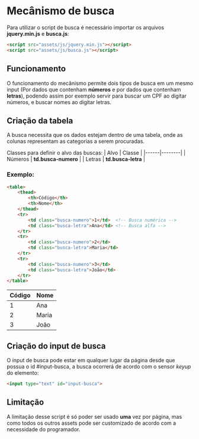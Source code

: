 # Mecânismo de busca

Para utilizar o script de busca é necessário importar os arquivos **jquery.min.js** e **busca.js**:

```html
<script src="assets/js/jquery.min.js"></script>
<script src="assets/js/busca.js"></script>
```

## Funcionamento
O funcionamento do mecânismo permite dois tipos de busca em um mesmo input (Por dados que contenham **números** e por dados que contenham **letras**), podendo assim por exemplo servir para buscar um CPF ao digitar números, e buscar nomes ao digitar letras.

## Criação da tabela
A busca necessita que os dados estejam dentro de uma tabela, onde as colunas representam as categorias a serem procuradas.

Classes para definir o alvo das buscas:
| Alvo | Classe |
|------|--------|
| Números | **td.busca-numero** |
| Letras | **td.busca-letra** |

### Exemplo:
```html
<table>
	<thead>
		<th>Código</th>
		<th>Nome</th>
	</thead>
	<tr>
		<td class="busca-numero">1</td>  <!-- Busca numérica -->
		<td class="busca-letra">Ana</td> <!-- Busca alfa -->
	</tr>
	<tr>
		<td class="busca-numero">2</td>
		<td class="busca-letra">Maria</td>
	</tr>
	<tr>
		<td class="busca-numero">3</td>
		<td class="busca-letra">João</td>
	</tr>
</table>
```
| Código | Nome |
|--------|------|
| 1 | Ana |
| 2 | Maria |
| 3 | João |

## Criação do input de busca
O input de busca pode estar em qualquer lugar da página desde que possua o id #input-busca, a busca ocorrerá de acordo com o sensor *keyup* do elemento:
```html
<input type="text" id="input-busca">
```

## Limitação
A limitação desse script é só poder ser usado **uma** vez por página, mas como todos os outros assets pode ser customizado de acordo com a necessidade do programador.